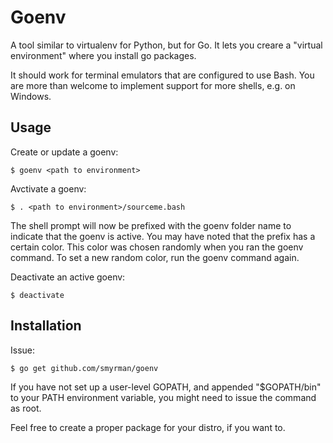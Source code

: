 Goenv
=====

A tool similar to virtualenv for Python, but for Go. It lets you creare a
"virtual environment" where you install go packages.

It should work for terminal emulators that are configured to use Bash.  You
are more than welcome to implement support for more shells, e.g. on Windows.

Usage
-----

Create or update a goenv:

	$ goenv <path to environment>

Avctivate a goenv:

	$ . <path to environment>/sourceme.bash

The shell prompt will now be prefixed with the goenv folder name to indicate that
the goenv is active. You may have noted that the prefix has a certain color.
This color was chosen randomly when you ran the goenv command. To set a new random
color, run the goenv command again.


Deactivate an active goenv:

	$ deactivate


Installation
------------

Issue:

	$ go get github.com/smyrman/goenv

If you have not set up a user-level GOPATH, and appended "$GOPATH/bin" to your
PATH environment variable, you might need to issue the command as root.

Feel free to create a proper package for your distro, if you want to.
